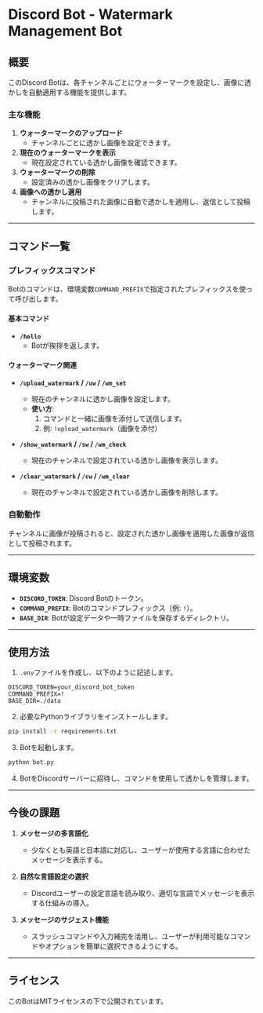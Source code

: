 # Discord Bot - Watermark Management Bot

## 概要
このDiscord Botは、各チャンネルごとにウォーターマークを設定し、画像に透かしを自動適用する機能を提供します。

### 主な機能
1. **ウォーターマークのアップロード**
   - チャンネルごとに透かし画像を設定できます。
2. **現在のウォーターマークを表示**
   - 現在設定されている透かし画像を確認できます。
3. **ウォーターマークの削除**
   - 設定済みの透かし画像をクリアします。
4. **画像への透かし適用**
   - チャンネルに投稿された画像に自動で透かしを適用し、返信として投稿します。

---

## コマンド一覧

### プレフィックスコマンド
Botのコマンドは、環境変数`COMMAND_PREFIX`で指定されたプレフィックスを使って呼び出します。

#### 基本コマンド
- **`/hello`**
  - Botが挨拶を返します。

#### ウォーターマーク関連
- **`/upload_watermark` / `/uw` / `/wm_set`**
  - 現在のチャンネルに透かし画像を設定します。
  - **使い方**:
    1. コマンドと一緒に画像を添付して送信します。
    2. 例: `!upload_watermark`（画像を添付）

- **`/show_watermark` / `/sw` / `/wm_check`**
  - 現在のチャンネルで設定されている透かし画像を表示します。

- **`/clear_watermark` / `/cw` / `/wm_clear`**
  - 現在のチャンネルで設定されている透かし画像を削除します。

### 自動動作
チャンネルに画像が投稿されると、設定された透かし画像を適用した画像が返信として投稿されます。

---

## 環境変数
- **`DISCORD_TOKEN`**: Discord Botのトークン。
- **`COMMAND_PREFIX`**: Botのコマンドプレフィックス（例: `!`）。
- **`BASE_DIR`**: Botが設定データや一時ファイルを保存するディレクトリ。

---

## 使用方法

1. `.env`ファイルを作成し、以下のように記述します。

```env
DISCORD_TOKEN=your_discord_bot_token
COMMAND_PREFIX=!
BASE_DIR=./data
```

2. 必要なPythonライブラリをインストールします。

```bash
pip install -r requirements.txt
```

3. Botを起動します。

```bash
python bot.py
```

4. BotをDiscordサーバーに招待し、コマンドを使用して透かしを管理します。

---

## 今後の課題

1. **メッセージの多言語化**
   - 少なくとも英語と日本語に対応し、ユーザーが使用する言語に合わせたメッセージを表示する。

2. **自然な言語設定の選択**
   - Discordユーザーの設定言語を読み取り、適切な言語でメッセージを表示する仕組みの導入。

3. **メッセージのサジェスト機能**
   - スラッシュコマンドや入力補完を活用し、ユーザーが利用可能なコマンドやオプションを簡単に選択できるようにする。

---

## ライセンス
このBotはMITライセンスの下で公開されています。

